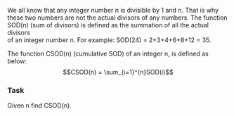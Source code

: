 We all know that any integer number n is divisible by 1 and n. That is why  
these two numbers are not the actual divisors of any numbers. The function  
SOD(n) (sum of divisors) is defined as the summation of all the actual divisors  
of an integer number n. For example: SOD(24) = 2+3+4+6+8+12 = 35.

The function CSOD(n) (cumulative SOD) of an integer n, is defined as below:  
$$CSOD(n) = \sum_{i=1}^{n}SOD(i)$$

### Task
Given n find CSOD(n).
